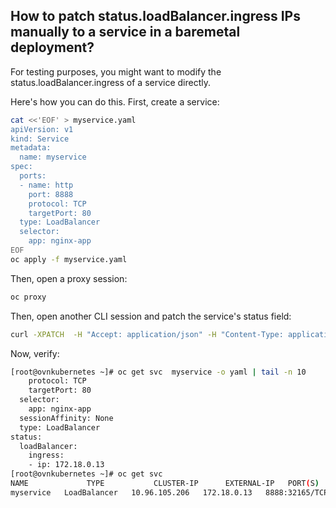 ## How to patch status.loadBalancer.ingress IPs manually to a service in a baremetal deployment?

For testing purposes, you might want to modify the status.loadBalancer.ingress of a service directly.

Here's how you can do this. First, create a service:
``` bash linenums="1"
cat <<'EOF' > myservice.yaml
apiVersion: v1
kind: Service
metadata:
  name: myservice
spec:
  ports:
  - name: http
    port: 8888
    protocol: TCP
    targetPort: 80
  type: LoadBalancer
  selector:
    app: nginx-app
EOF
oc apply -f myservice.yaml
```

Then, open a proxy session:
``` bash linenums="1"
oc proxy
```

Then, open another CLI session and patch the service's status field:
``` bash linenums="1"
curl -XPATCH  -H "Accept: application/json" -H "Content-Type: application/json-patch+json"  --data '[{"op": "add", "path": "/status/loadBalancer/ingress", "value":[{"ip": "172.18.0.13"}]}]' http://localhost:8001/api/v1/namespaces/default/services/myservice/status
```

Now, verify:
``` bash linenums="1"
[root@ovnkubernetes ~]# oc get svc  myservice -o yaml | tail -n 10
    protocol: TCP
    targetPort: 80
  selector:
    app: nginx-app
  sessionAffinity: None
  type: LoadBalancer
status:
  loadBalancer:
    ingress:
    - ip: 172.18.0.13
[root@ovnkubernetes ~]# oc get svc
NAME             TYPE           CLUSTER-IP      EXTERNAL-IP   PORT(S)          AGE
myservice   LoadBalancer   10.96.105.206   172.18.0.13   8888:32165/TCP   12s
```
